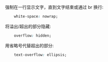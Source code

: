 
强制在一行显示文字，直到文字结束或通过 br 换行:
```css
    white-space: nowrap;
```

将溢出/超出的部分隐藏:
```css
    overflow: hidden;
```

用省略号代替超出的部分:
```css
    text-overflow: ellipsis;
```
